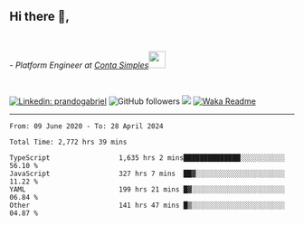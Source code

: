 <h2>Hi there  👋,</h2> </br>

<p><em>- Platform Engineer at <a href="https://contasimples.com">Conta Simples</a><img src="https://media.giphy.com/media/WUlplcMpOCEmTGBtBW/giphy.gif" width="30"> 
</em></p></br>


[![Linkedin: prandogabriel](https://img.shields.io/badge/-prandogabriel-blue?style=flat-square&logo=Linkedin&logoColor=white&link=https://www.linkedin.com/in/prandogabriel/)](https://www.linkedin.com/in/prandogabriel)
![GitHub followers](https://img.shields.io/github/followers/prandogabriel?label=Follow&style=social)
![](https://visitor-badge.glitch.me/badge?page_id=prandogabriel.prandogabriel)
[![Waka Readme](https://github.com/prandogabriel/prandogabriel/actions/workflows/update-stats.yml.yml/badge.svg)](https://github.com/prandogabriel/prandogabriel/actions/workflows/update-stats.yml.yml)

---

<!--START_SECTION:waka-->

```golang
From: 09 June 2020 - To: 28 April 2024

Total Time: 2,772 hrs 39 mins

TypeScript                 1,635 hrs 2 mins██████████████░░░░░░░░░░░   56.10 %
JavaScript                 327 hrs 7 mins  ██▓░░░░░░░░░░░░░░░░░░░░░░   11.22 %
YAML                       199 hrs 21 mins █▓░░░░░░░░░░░░░░░░░░░░░░░   06.84 %
Other                      141 hrs 47 mins █▒░░░░░░░░░░░░░░░░░░░░░░░   04.87 %
```

<!--END_SECTION:waka-->
